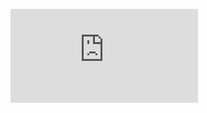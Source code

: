 ![equation](https://latex.codecogs.com/gif.latex?ln%28x%29%20%3D%202%28%5Cfrac%7Bx-1%7D%7Bx&plus;1%7D%20&plus;%20%5Cfrac%7B%28x-1%29%5E3%7D%7B3%28x&plus;1%29%5E3%7D%20&plus;%20%5Cfrac%7B%28x-1%29%5E5%7D%7B5%28x&plus;1%29%5E5%7D%20&plus;%20%5Cdots%20&plus;%20%5Cfrac%7B%28x-1%29%5E%7B2n&plus;1%7D%7D%7B%282n&plus;1%29%28x&plus;1%29%5E%7B2n&plus;1%7D%7D%29)
